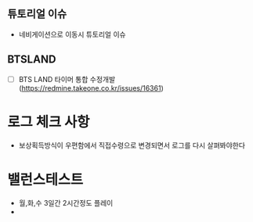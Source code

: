 
## 튜토리얼 이슈
 - 네비게이션으로 이동시 튜토리얼 이슈


## BTSLAND
- [ ] BTS LAND 타이머 통합 수정개발 (https://redmine.takeone.co.kr/issues/16361)



# 로그 체크 사항
- 보상획득방식이 우편함에서 직접수령으로 변경되면서 로그를 다시 살펴봐야한다


# 밸런스테스트
- 월,화,수 3일간 2시간정도 플레이 
- 